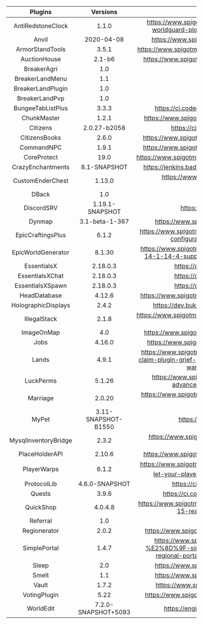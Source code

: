 |       Plugins       |        Versions       |                                                Links                                               |
| :-----------------: | :-------------------: | :------------------------------------------------------------------------------------------------: |
| AntiRedstoneClock   |          1.1.0        | https://www.spigotmc.org/resources/antiredstoneclock-worldguard-plotsquard-support-1-8-1-15.18557/ |
|       Anvil         |       2020-04-08      | https://www.spigotmc.org/resources/anvilgui.77142/ |
|  ArmorStandTools    |          3.5.1        | https://www.spigotmc.org/resources/armor-stand-tools.2237/ |
|    AuctionHouse     |          2.1-b6       | https://www.spigotmc.org/resources/auctionhouse.61836/ |
|      BreakerAgri    |           1.0         | |
|  BreakerLandMenu    |           1.1         | |
| BreakerLandPlugin   |           1.0         | |
|   BreakerLandPvp    |           1.0         | |
| BungeeTabListPlus   |          3.3.3        | https://ci.codecrafter47.de/job/BungeeTabListPlus/ |
|    ChunkMaster      |          1.2.1        | https://www.spigotmc.org/resources/chunkmaster.71351/ |
|      Citizens       |      2.0.27-b2058     | https://ci.citizensnpcs.co/job/Citizens2/ |
|   CitizensBooks     |          2.6.0        | https://www.spigotmc.org/resources/citizensbooks.37465/ |
|     CommandNPC      |          1.9.1        | https://www.spigotmc.org/resources/commandnpc.40295/ |
|    CoreProtect      |           19.0        | https://www.spigotmc.org/resources/coreprotect.8631/updates |
| CrazyEnchantments   |       8.1-SNAPSHOT    | https://jenkins.badbones69.com/job/Crazy-Enchantments/ |
| CustomEnderChest    |          1.13.0       | https://www.spigotmc.org/resources/custom-enderchest.8868/ |
|       DBack         |           1.0         | |
|    DiscordSRV       |     1.19.1-SNAPSHOT   | https://snapshot.discordsrv.com/ |
|      Dynmap         |     3.1-beta-1-367    | https://www.spigotmc.org/resources/dynmap.274/ |
| EpicCraftingsPlus   |          6.1.2        | https://www.spigotmc.org/resources/epiccraftingsplus-fully-configurable-crafts-1-8-1-16.39967/ |
| EpicWorldGenerator  |          8.1.30       | https://www.spigotmc.org/resources/epicworldgenerator-1-14-1-14-4-support-all-update-aquatic-features.8067/ |
|    EssentialsX      |         2.18.0.3      | https://ci.ender.zone/job/EssentialsX/ |
|  EssentialsXChat    |         2.18.0.3      | https://ci.ender.zone/job/EssentialsX/ |
|  EssentialsXSpawn   |         2.18.0.3      | https://ci.ender.zone/job/EssentialsX/ |
|   HeadDatabase      |         4.12.6        | https://www.spigotmc.org/resources/head-database.14280/ |
| HolographicDisplays |          2.4.2        | https://dev.bukkit.org/projects/holographic-displays |
|    IllegalStack     |          2.1.8        | https://www.spigotmc.org/resources/dupe-fixes-illegal-stack-remover.44411/ |
|     ImageOnMap      |           4.0         | https://www.spigotmc.org/resources/imageonmap.26585/ |
|        Jobs         |          4.16.0       | https://www.spigotmc.org/resources/jobs-reborn.4216/ |
|       Lands         |          4.9.1        | https://www.spigotmc.org/resources/lands-minecraft-land-claim-plugin-grief-prevention-protection-gui-management-wars-1-15-support.53313/ |
|      LuckPerms      |          5.1.26       | https://www.spigotmc.org/resources/luckperms-an-advanced-permissions-plugin.28140/ |
|       Marriage      |          2.0.20       | https://www.spigotmc.org/resources/marriage-reloaded-1-15-1-8.18998/ |
|        MyPet        |  3.11-SNAPSHOT-B1550  | https://mypet-plugin.de/download |
| MysqlInventoryBridge|          2.3.2        | https://www.spigotmc.org/resources/mysql-inventory-bridge.7849/ |
|    PlaceHolderAPI   |          2.10.6       | https://www.spigotmc.org/resources/placeholderapi.6245/ |
|    PlayerWarps      |          6.1.2        | https://www.spigotmc.org/resources/⭐-player-warps-⭐-➢-let-your-players-set-warps-1-8-1-16-1.66692/ |
|    ProtocolLib      |     4.6.0-SNAPSHOT    | https://ci.dmulloy2.net/job/ProtocolLib/ |
|       Quests        |          3.9.6        | https://ci.codemc.io/job/PikaMug/job/Quests/ |
|      QuickShop      |         4.0.4.8       | https://www.spigotmc.org/resources/quickshop-reremake-1-15-ready-bees-bees-bee.62575/ |
|      Referral       |           1.0         | |
|     Regionerator    |          2.0.2        | https://www.spigotmc.org/resources/regionerator.12219/ |
|     SimplePortal    |          1.4.7        | https://www.spigotmc.org/resources/1-16-ready-%E2%8D%9F-simple-portals-%E2%8D%9F-effective-regional-portals-bungeecord-compatible.56772/ |
|        Sleep        |           2.0         | https://www.spigotmc.org/resources/sleep.73285/ |
|        Smelt        |           1.1         | https://www.spigotmc.org/resources/smelt.63890/ |
|        Vault        |          1.7.2        | https://www.spigotmc.org/resources/vault.34315/ |
|     VotingPlugin    |           5.22        | https://www.spigotmc.org/resources/votingplugin.15358/ |
|       WorldEdit     |  7.2.0-SNAPSHOT+5093  | https://enginehub.org/worldedit/#downloads |
